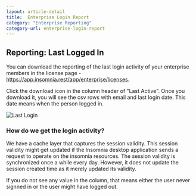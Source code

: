 ```yaml
---
layout: article-detail
title:  Enterprise Login Report
category: "Enterprise Reporting"
category-url: enterprise-login-report
---
```

## Reporting: Last Logged In
You can download the reporting of the last login activity of your enterprise members in the license page - https://app.insomnia.rest/app/enterprise/licenses.

Click the download icon in the column header of "Last Active". Once you download it, you will see the csv rows with email and last login date. This date means when the person logged in.

![Last Login](/assets/images/session-last-login.png)

### How do we get the login activity?
We have a cache layer that captures the session validity. This session validity might get updated if the Insomnia desktop application sends a request to operate on the insomnia resources. The session validity is synchronized once a while every day. However, it does not update the session created time as it merely updated its validity.

If you do not see any value in the column, that means either the user never signned in or the user might have logged out.